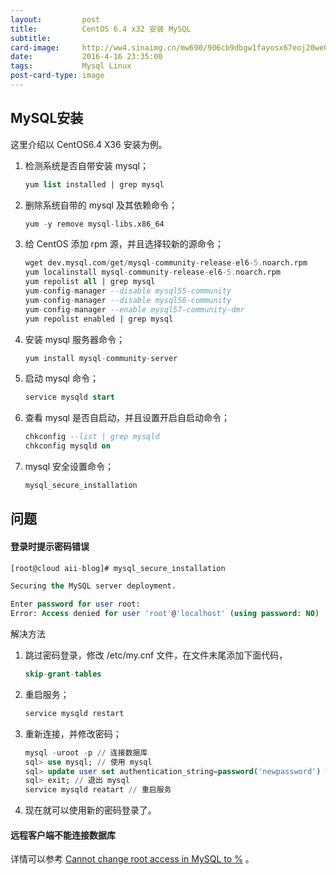 ```yaml
---
layout:     	post
title:      	CentOS 6.4 x32 安装 MySQL
subtitle:   
card-image: 	http://ww4.sinaimg.cn/mw690/906cb9dbgw1fayosx67eoj20we0f4juo.jpg
date:       	2016-4-16 23:35:00
tags:      		Mysql Linux
post-card-type: image
---
```


## MySQL安装

这里介绍以 CentOS6.4 X36 安装为例。

1. 检测系统是否自带安装 mysql；

	```sql
	yum list installed | grep mysql
	```
2. 删除系统自带的 mysql 及其依赖命令；

	```sql
	yum -y remove mysql-libs.x86_64
	```
3. 给 CentOS 添加 rpm 源，并且选择较新的源命令；

	```sql
	wget dev.mysql.com/get/mysql-community-release-el6-5.noarch.rpm
	yum localinstall mysql-community-release-el6-5.noarch.rpm
	yum repolist all | grep mysql
	yum-config-manager --disable mysql55-community
	yum-config-manager --disable mysql56-community
	yum-config-manager --enable mysql57-community-dmr
	yum repolist enabled | grep mysql
	```

4. 安装 mysql 服务器命令；

	```sql
	yum install mysql-community-server
	```

5. 启动 mysql 命令；

	```sql
	service mysqld start
	```

6. 查看 mysql 是否自启动，并且设置开启自启动命令；

	```sql
	chkconfig --list | grep mysqld
	chkconfig mysqld on
	```

7. mysql 安全设置命令；

	```sql
	mysql_secure_installation
	```

## 问题

#### 登录时提示密码错误

```sql
[root@cloud aii-blog]# mysql_secure_installation

Securing the MySQL server deployment.

Enter password for user root:
Error: Access denied for user 'root'@'localhost' (using password: NO)
```

解决方法

1. 跳过密码登录，修改 /etc/my.cnf 文件，在文件末尾添加下面代码，

	```sql
	skip-grant-tables
	```
2. 重启服务；

	```sql
	service mysqld restart
	```
3. 重新连接，并修改密码；

	```sql
	mysql -uroot -p // 连接数据库
	sql> use mysql; // 使用 mysql
	sql> update user set authentication_string=password('newpassword') where user='root'; // 修改 root 用户密码
	sql> exit; // 退出 mysql
	service mysqld reatart // 重启服务
	```
4. 现在就可以使用新的密码登录了。

#### 远程客户端不能连接数据库

详情可以参考 [Cannot change root access in MySQL to %](http://dba.stackexchange.com/questions/45806/cannot-change-root-access-in-mysql-to) 。
